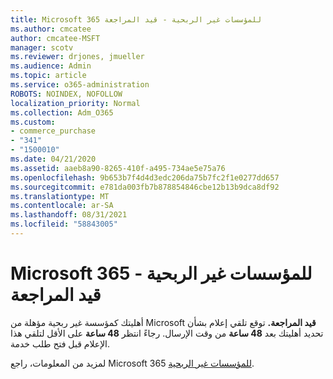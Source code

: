 ```yaml
---
title: Microsoft 365 للمؤسسات غير الربحية - قيد المراجعة
ms.author: cmcatee
author: cmcatee-MSFT
manager: scotv
ms.reviewer: drjones, jmueller
ms.audience: Admin
ms.topic: article
ms.service: o365-administration
ROBOTS: NOINDEX, NOFOLLOW
localization_priority: Normal
ms.collection: Adm_O365
ms.custom:
- commerce_purchase
- "341"
- "1500010"
ms.date: 04/21/2020
ms.assetid: aaeb8a90-8265-410f-a495-734ae5e75a76
ms.openlocfilehash: 9b653b7f4d4d3edc206da75b7fc2f1e0277dd657
ms.sourcegitcommit: e781da003fb7b878854846cbe12b13b9dca8df92
ms.translationtype: MT
ms.contentlocale: ar-SA
ms.lasthandoff: 08/31/2021
ms.locfileid: "58843005"
---
```

# <a name="microsoft-365-for-nonprofits---under-review"></a>Microsoft 365 للمؤسسات غير الربحية - قيد المراجعة

أهليتك كمؤسسة غير ربحية مؤهلة من Microsoft **قيد المراجعة.** توقع تلقي إعلام بشأن تحديد أهليتك بعد **48 ساعة** من وقت الإرسال. رجاءً انتظر **48 ساعة** على الأقل لتلقي هذا الإعلام قبل فتح طلب خدمة. 

لمزيد من المعلومات، راجع Microsoft 365 [للمؤسسات غير الربحية](https://www.microsoft.com/nonprofits/microsoft-365). 
